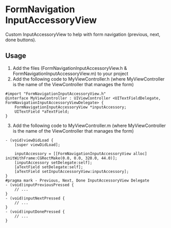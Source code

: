 # FormNavigation InputAccessoryView

Custom InputAccessoryView to help with form navigation (previous, next, done buttons).

## Usage

1. Add the files (FormNavigationInputAccessoryView.h & FormNavigationInputAccessoryView.m) to your project
2. Add the following code to MyViewController.h (where MyViewController is the name of the ViewController that manages the form)
```
#import "FormNavigationInputAccessoryView.h"
@interface MyViewController : UIViewController <UITextFieldDelegate, FormNavigationInputAccessoryViewDelegate> {
	FormNavigationInputAccessoryView *inputAccessory;
	UITextField *aTextField;
}
```
3. Add the following code to MyViewController.m (where MyViewController is the name of the ViewController that manages the form)
```
- (void)viewDidLoad {
    [super viewDidLoad];

	inputAccessory = [[FormNavigationInputAccessoryView alloc] initWithFrame:CGRectMake(0.0, 0.0, 320.0, 44.0)];
	[inputAccessory setDelegate:self];
	[aTextField setDelegate:self];	
	[aTextField setInputAccessoryView:inputAccessory];
}
#pragma mark - Previous, Next, Done InputAccessoryView Delegate
- (void)inputPreviousPressed {
	// ...
}
- (void)inputNextPressed {
	// ...
}
- (void)inputDonePressed {
	// ...
}
```